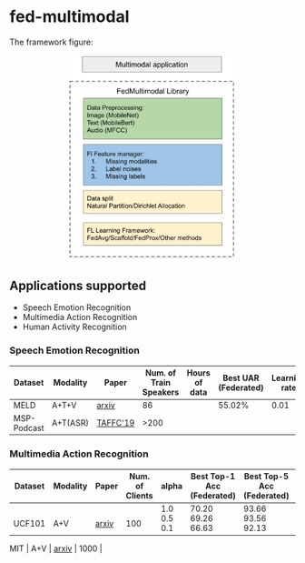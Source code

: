 # fed-multimodal

The framework figure:

<div align="center">
 <img src="img/FedMultimodal.jpg" width="300px">
</div>



## Applications supported
* Speech Emotion Recognition
* Multimedia Action Recognition
* Human Activity Recognition

### Speech Emotion Recognition

Dataset | Modality | Paper | Num. of Train Speakers | Hours of data | Best UAR (Federated) | Learning rate | Global Epoch
|---|---|---|---|---|---|---|---|
MELD | A+T+V | [arxiv](https://arxiv.org/abs/1810.02508) | 86 |     | 55.02% | 0.01 | 300
MSP-Podcast | A+T(ASR) | [TAFFC'19](https://ecs.utdallas.edu/research/researchlabs/msp-lab/publications/Lotfian_2019_3.pdf) | >200 |    |


### Multimedia Action Recognition

Dataset | Modality | Paper | Num. of Clients | alpha | Best Top-1 Acc (Federated) | Best Top-5 Acc (Federated) | Learning rate | Global Epoch
|---|---|---|---|---|---|---|---|---|
<br> UCF101 <br> | <br> A+V <br> | <br> [arxiv](https://arxiv.org/abs/1212.0402) <br> | <br> 100 <br> | 1.0 <br> 0.5 <br> 0.1 | 70.20 <br> 69.26 <br> 66.63 | 93.66 <br> 93.56 <br> 92.13 |  <br> 0.05 <br> |  <br> 300 <br> 

MIT | A+V | [arxiv](https://arxiv.org/abs/1801.03150) | 1000 |


